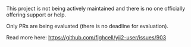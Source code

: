 This project is not being actively maintained and there is no one officially offering support or help.

Only PRs are being evaluated (there is no deadline for evaluation).

Read more here: https://github.com/fighcell/yii2-user/issues/903
